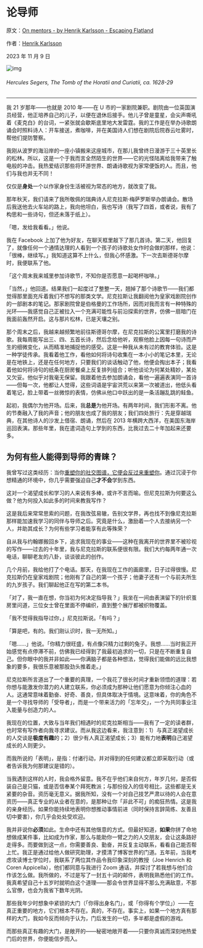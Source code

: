 # 论导师

原文：[On mentors - by Henrik Karlsson - Escaping Flatland](https://www.henrikkarlsson.xyz/p/on-mentors)

作者：[Henrik Karlsson](https://substack.com/@henrikkarlsson)

2023 年 11 月 9 日

![img](https://substackcdn.com/image/fetch/$s_!uece!,w_1456,c_limit,f_auto,q_auto:good,fl_progressive:steep/https%3A%2F%2Fsubstack-post-media.s3.amazonaws.com%2Fpublic%2Fimages%2Fc304e668-cd5d-4cbc-ad37-f4c04b431dff_1456x819.webp)

###### Hercules Segers, *The Tomb of the Horatii and Curiatii*, ca. 1628-29

---

我 21 岁那年——也就是 2010 年——在 U 市的一家剧院兼职。剧院由一位英国演员经营，他正培养自己的儿子，以便在退休后接手。他儿子曾是童星，会尖声嘶吼着《麦克白》的台词，一紧张就会歇斯底里地大发雷霆。我的工作是在举办诗歌朗诵会时照料诗人：开车接送，煮咖啡，并在美国诗人们想在剧院后院吞云吐雾时，帮他们提防警察。

我刚从波罗的海沿岸的一座小镇搬来这座城市，在那儿我曾终日漫游于三十英里长的松林。所以，这是一个于我而言全然陌生的世界——它的光怪陆离给我带来了触电般的冲击。我热爱结识那些将环游世界、朗诵诗歌视为家常便饭的人。而且，他们与我也并无不同！

仅仅是**身处**一个以作家身份生活被视为常态的地方，就改变了我。

那年秋天，我们请来了我所敬佩的瑞典诗人尼克拉斯·梅萨罗斯举办朗诵会。散场后我送他去火车站的路上，我向他坦白，我也写诗（我写了四首，或者说，我有了构思和一些诗句，但还未落于纸上）。

「嗯，发给我看看。」他说。

我在 Facebook 上加了他为好友，在聊天框里敲下了那几首诗。第二天，他回复了，就像任何一个通情达理的人看到一个孩子的诗歌处女作时会做的那样，他说：「很棒，继续写。」我知道这算不上什么，但我心怀感激。下一次去斯德哥尔摩时，我便联系了他。

「这个周末我来城里参加诗歌节，不知你是否愿意一起喝杯咖啡。」

「当然，」他回道。结果我们一起度过了整整一天，翘掉了那个诗歌节——我们都觉得那里面充斥着我们不想写的那类文学。尼克拉斯让我翻阅他为皇家戏剧院创作的一部剧本的笔记。那家剧院曾是伯格曼的工作场所，因而对我而言有一种特殊的光环——我感觉自己正被拉入一个充满可能性与前沿探索的世界，仿佛一扇暗门在我面前轰然开启。这与那片松林，已是天壤之别。

那个周末之后，我越来越频繁地前往斯德哥尔摩，在尼克拉斯的公寓里打磨我的诗歌。我每周能写出三、四、五首长诗，然后念给他听，观察他脸上因每一句诗而产生的细微变化，从而精准地捕捉他的感受。这是一种我从未有过的教育体验。这是一种学徒传承。我看着他工作，看他如何将诗句收集在一本小小的笔记本里，无论是在地铁上，还是在任何地方，只要我们的谈话触动了他，他便会掏出本子；我看着他如何将诗句的纸条在厨房餐桌上反复排列组合；听他谈论为何某处精妙，某处又欠妥。他似乎对我毫无保留。我跟着他去参加朗诵会，看他一遍遍表演同一首诗——但每一次，他都让人觉得，这些词语是宇宙洪荒以来第一次被道出，他低头看着笔记，脸上带着一丝微惊的表情，仿佛从他口中跃出的是一条活蹦乱跳的鲑鱼。

起初，我偶尔为他开场。后来，我**总是**为他开场。有两年时间，我们形影不离。他的节奏融入了我的声音；他的朋友也成了我的朋友；我们四处旅行：先是穿越瑞典，在其他诗人的沙发上借宿、朗诵，然后在 2013 年横跨大西洋，在美国东海岸巡回表演。那些年里，我在遣词造句上学到的东西，比我过去二十年加起来还要多。

## 为何有些人能得到导师的青睐？

我曾写过这类经历：当你[重塑你的社交图谱，它便会反过来重塑你](https://www.henrikkarlsson.xyz/p/first-we-shape-our-social-graph-then)。通过沉浸于你想精通的环境中，你几乎需要强迫自己**才不会**学到东西。

这对一个渴望成长和学习的人来说有多棒，或许不言而喻。但尼克拉斯为何要这么做？他为何投入如此多的时间来教我写作？

这是我后来常常思索的问题，在我改弦易辙，告别文学界，再也找不到像尼克拉斯那样能加速我学习的同伴与导师之后。究竟是什么，激励着一个人去接纳另一个人，并助其成长？为何有些学习者能享有此等殊荣？

自从我与约翰娜搬回乡下，追求我现在的事业——这种在我离开的世界里不被珍视的写作——过去的十年里，我与尼克拉斯的联系便很有限。我们大约每两年通一次电话，聊聊老友的八卦，谈谈彼此的创作。

几个月前，我给他打了个电话。那天，在我现在工作的画廊里，日子过得很慢。尼克拉斯仍在皇家戏剧院；他刚有了自己的第一个孩子；他妻子还有一个与前夫所生的九岁孩子。我们聊起他正在写的第二本书。

「对了，我一直在想，你当初为何决定指导我？」我坐在一间由表演留下的针织茧房里问道，三位女士曾在里面不停编织，直到整个展厅都被织物覆盖。

「我不觉得我指导过你，」尼克拉斯说。「有吗？」

「算是吧，有的。我们刚认识时，我一无所知。」

「嗯……」他说。「你精力很旺盛，有点像只精力过剩的兔子。我想……当时我正开始感觉有点停滞不前，仿佛我已经得到了我最初追求的一切，只是在不断重复自己。但你眼中的我并非如此——你满脑子都是各种想法，觉得我们能做的远比我想象的要多，我很乐意被那股劲头推着走。」

尼克拉斯所言道出了一个重要的真理，一个我花了很长时间才重新领悟的道理：若你想与能激发你潜力的人建立联系，你必须成为那种让他们愿意为你倾注心血的人。这通常意味着勤奋、好奇、善良，但具体取决于情境。这意味着，你的角色不是一个寻找导师的「受导者」，而是一个带来活力的「忘年交」，一个为共同事业注入能量与创造力的人。

我现在的位置，大致与当年我们相遇时的尼克拉斯相当——我有了一定的读者群，也时常有写作者向我寻求建议。而从我这边看来，我注意到：1）与真正渴望成长的人交谈是**极度有趣**的；2）很少有人真正渴望成长；3）能有力地**表明**自己渴望成长的人则更少。

而我所说的「表明」，是指：付诸行动，并对得到的任何建议都立即采取行动（或者告诉我为何那建议是错的）。

当我遇到这样的人时，我会格外留意。我不在乎他们来自何方，年岁几何，是否假装自己是只猫，或是否信奉某个拜死教派；与那份投入的信号相比，这些都是无关紧要的杂音。资历毫无意义。据我所知，没有一个对自己技艺严肃以待的人会在意资历——真正专业的从业者在意的，是那种让你「非此不可」的痴狂热情。这是我的亲身经历。如果你能持续地表明你想推动事情前进（同时保持言辞简练、友善且切中要害），你几乎会处处受欢迎。

我并非说你**必须**如此。生命中还有其他惬意的方式。但最好知道，**如果**你拼了命地想做成某件事，比如成为作家，那么与能助你一臂之力的人交朋友，会让这条路好走得多。而要做到这一点，你需要善良、勤奋，并反复主动联系，看看自己能否帮上忙。我正是通过给他人做研究助理，才摸清了博客世界的门道。五年前，当我考虑攻读博士学位时，我联系了两位其作品令我印象深刻的教授（Joe Henrich 和 Coren Appicella），他们都同意与我进行 Zoom 通话，并探讨了若我想与他们合作该怎么做。我所做的，不过是写了一封五十词的邮件，表明我熟悉他们的工作。我真希望自己十五岁时就明白这个道理——那会令世界显得不那么充满敌意，不那么官僚，也会为我省下数年光阴。

那些我年少时想象中紧锁的大门（「你得出身名门」，或「你得有个学位」）——在真正重要的地方，它们根本不存在。真的，不存在。事实上，如果一个地方真有那样的大门，我如今反而倾向于认为，门后发生的一切，多半都是虚假的游戏。

而那些真正有趣的大门，是敞开的——秘密地敞开着——只要你真诚而深刻地热爱门后的世界，你便能信步而入。